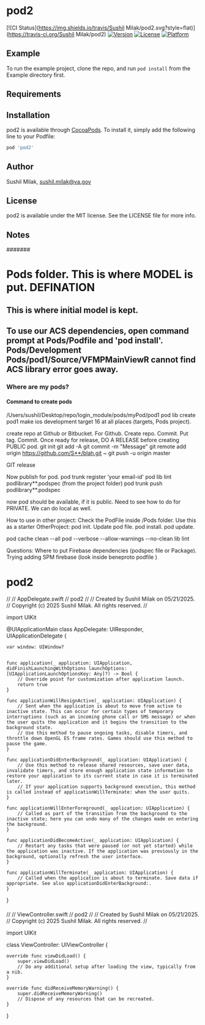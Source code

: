 
# pod2

[![CI Status](https://img.shields.io/travis/Sushil Milak/pod2.svg?style=flat)](https://travis-ci.org/Sushil Milak/pod2)
[![Version](https://img.shields.io/cocoapods/v/pod2.svg?style=flat)](https://cocoapods.org/pods/pod2)
[![License](https://img.shields.io/cocoapods/l/pod2.svg?style=flat)](https://cocoapods.org/pods/pod2)
[![Platform](https://img.shields.io/cocoapods/p/pod2.svg?style=flat)](https://cocoapods.org/pods/pod2)

## Example

To run the example project, clone the repo, and run `pod install` from the Example directory first.

## Requirements

## Installation

pod2 is available through [CocoaPods](https://cocoapods.org). To install
it, simply add the following line to your Podfile:

```ruby
pod 'pod2'
```

## Author

Sushil Milak, sushil.milak@va.gov

## License

pod2 is available under the MIT license. See the LICENSE file for more info.


## Notes

#######
# Pods folder. This is where MODEL is put. DEFINATION
## This is where initial model is kept.
## To use our ACS dependencies, open command prompt at Pods/Podfile  and 'pod install'.  Pods/Development Pods/pod1/Source/VFMPMainViewR cannot find ACS library error goes away.


### Where are my pods?

#### Command to create pods
/Users/sushil/Desktop/repo/login_module/pods/myPod/pod1
pod lib create pod1
make ios development target 16 at all places (targets, Pods project).

create repo at Github or Bitbucket.
For Github.
Create repo. Commit. Put tag. Commit. Once ready for release, DO A RELEASE before creating PUBLIC pod.
git init
git add -A
git commit -m "Message"
git remote add origin https://github.com/S**/blah.git ~
git push -u origin master

GIT release

Now publish for pod.
pod trunk register 'your email-id'
pod lib lint podlibrary**.podspec (from the project folder)
pod trunk push podlibrary**.podspec

now pod should be available, if it is public. Need to see how to do for PRIVATE.
We can do local as well.

How to use in other project:
Check the PodFile inside /Pods folder. Use this as a starter
OtherProject: pod init. Update pod file. pod install. pod update.

pod cache clean --all
pod --verbose --allow-warnings --no-clean  lib lint

Questions:
Where to put Firebase dependencies (podspec file or Package).
Trying adding SPM firebase (look inside beneproto podfile )


# pod2


//
//  AppDelegate.swift
//  pod2
//
//  Created by Sushil Milak on 05/21/2025.
//  Copyright (c) 2025 Sushil Milak. All rights reserved.
//

import UIKit

@UIApplicationMain
class AppDelegate: UIResponder, UIApplicationDelegate {

    var window: UIWindow?


    func application(_ application: UIApplication, didFinishLaunchingWithOptions launchOptions: [UIApplicationLaunchOptionsKey: Any]?) -> Bool {
        // Override point for customization after application launch.
        return true
    }

    func applicationWillResignActive(_ application: UIApplication) {
        // Sent when the application is about to move from active to inactive state. This can occur for certain types of temporary interruptions (such as an incoming phone call or SMS message) or when the user quits the application and it begins the transition to the background state.
        // Use this method to pause ongoing tasks, disable timers, and throttle down OpenGL ES frame rates. Games should use this method to pause the game.
    }

    func applicationDidEnterBackground(_ application: UIApplication) {
        // Use this method to release shared resources, save user data, invalidate timers, and store enough application state information to restore your application to its current state in case it is terminated later.
        // If your application supports background execution, this method is called instead of applicationWillTerminate: when the user quits.
    }

    func applicationWillEnterForeground(_ application: UIApplication) {
        // Called as part of the transition from the background to the inactive state; here you can undo many of the changes made on entering the background.
    }

    func applicationDidBecomeActive(_ application: UIApplication) {
        // Restart any tasks that were paused (or not yet started) while the application was inactive. If the application was previously in the background, optionally refresh the user interface.
    }

    func applicationWillTerminate(_ application: UIApplication) {
        // Called when the application is about to terminate. Save data if appropriate. See also applicationDidEnterBackground:.
    }


}

####

//
//  ViewController.swift
//  pod2
//
//  Created by Sushil Milak on 05/21/2025.
//  Copyright (c) 2025 Sushil Milak. All rights reserved.
//

import UIKit

class ViewController: UIViewController {

    override func viewDidLoad() {
        super.viewDidLoad()
        // Do any additional setup after loading the view, typically from a nib.
    }

    override func didReceiveMemoryWarning() {
        super.didReceiveMemoryWarning()
        // Dispose of any resources that can be recreated.
    }

}

